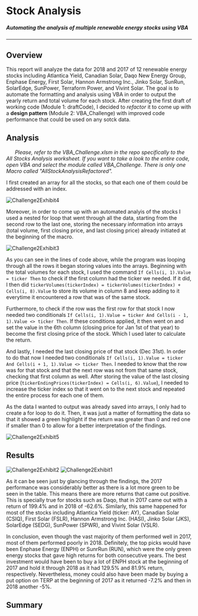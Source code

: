 # Stock Analysis
##### Automating the analysis of multiple renewable energy stocks using VBA
---

## Overview
This report will analyze the data for 2018 and 2017 of 12 renewable energy stocks including Atlantica Yield, Canadian Solar, Daqo New Energy Group, Enphase Energy, First Solar, Hannon Armstrong Inc., Jinko Solar, SunRun, SolarEdge, SunPower, Terraform Power, and Vivint Solar. The goal is to automate the formatting and analysis using VBA in order to output the yearly return and total volume for each stock. After creating the first draft of working code (Module 1: draftCode), I decided to *refactor* it to come up with a **design pattern** (Module 2: VBA_Challenge) with improved code performance that could be used on any sotck data.

## Analysis 
&nbsp;&nbsp;&nbsp;&nbsp;&nbsp;&nbsp;*Please, refer to the VBA_Challenge.xlsm in the repo specifically to the All Stocks Analysis worksheet. If you want to take a look to the entire code, open VBA and select the module called VBA_Challenge. There is only one Macro called "AllStockAnalysisRefactored".*

I first created an array for all the stocks, so that each one of them could be addressed with an index. 

![Challenge2Exhibit4](https://user-images.githubusercontent.com/83378141/119200473-009cd300-ba5b-11eb-985a-21bee79ee2e2.png)

Moreover, in order to come up with an automated analyis of the stocks I used a nested for loop that went through all the data, starting from the second row to the last one, storing the necessary information into arrays (total volume, first closing price, and last closing price) already initiated at the beginning of the macro. 

![Challenge2Exhibit3](https://user-images.githubusercontent.com/83378141/119200245-8d935c80-ba5a-11eb-9071-b0d85923326f.png)

As you can see in the lines of code above, while the program was looping through all the rows it began storing values into the arrays. Beginning with the total volumes for each stock, I used the command `If Cells(i, 1).Value = ticker Then` to check if the first column had the ticker we needed. If it did, I then did `tickerVolumes(tickerIndex) = tickerVolumes(tickerIndex) + Cells(i, 8).Value` to store its volume in column 8 and keep adding to it everytime it encountered a row that was of the same stock. 

Furthermore, to check if the row was the first row for that stock I now needed two conditionals `If Cells(i, 1).Value = ticker And Cells(i - 1, 1).Value <> ticker Then`. If these conditions applied, it then went on and set the value in the 6th column (closing price for Jan 1st of that year) to become the first closing price of the stock. Which I used later to calculate the return. 

And lastly, I needed the last closing price of that stock (Dec 31st). In order to do that now I needed two conditionals `If Cells(i, 1).Value = ticker And Cells(i + 1, 1).Value <> ticker Then`. I needed to know that the row was for that stock and that the next row was not from that same stock, checking that first column as well. After storing the value of the last closing price (`tickerEndingPrices(tickerIndex) = Cells(i, 6).Value`), I needed to increase the ticker index so that it went on to the next stock and repeated the entire process for each one of them. 

As the data I wanted to output was already saved into arrays, I only had to create a for loop to do it. Then, it was just a matter of formatting the data so that it showed a green highlight if the return was greater than 0 and red one if smaller than 0 to allow for a better interpretation of the findings.

![Challenge2Exhibit5](https://user-images.githubusercontent.com/83378141/119203477-1f9e6380-ba61-11eb-86d6-6a6fb2a7a83d.png)



## Results

![Challenge2Exhibit2](https://user-images.githubusercontent.com/83378141/119198757-ddbcef80-ba57-11eb-86bc-91491bb47286.png)
![Challenge2Exhibit1](https://user-images.githubusercontent.com/83378141/119198611-9cc4db00-ba57-11eb-88e5-ef5b0d346ace.png)

As it can be seen just by glancing through the findings, the 2017 performance was considerably better as there is a lot more green to be seen in the table. This means there are more returns that came out positive. This is specially true for stocks such as Daqo, that in 2017 came out with a return of 199.4% and in 2018 of -62.6%. Similarly, this same happened for most of the stocks including Atlantica Yield (ticker: AY), Canadian Solar (CSIQ), First Solar (FSLR), Hannon Armstrong Inc. (HASI), Jinko Solar (JKS), SolarEdge (SEDG), SunPower (SPWR), and Vivint Solar (VSLR). 

In conclusion, even though the vast majority of them performed well in 2017, most of them performed poorly in 2018. Definitely, the top picks would have been Enphase Energy (ENPH) or SunrRun (RUN), which were the only green energy stocks that gave high returns for both consecutive years. The best investment would have been to buy a lot of ENPH stock at the beginning of 2017 and hold it through 2018 as it had 129.5% and 81.9% return, respectively. Nevertheless, money could also have been made by buying a put option on TERP at the beginning of 2017 as it returned -7.2% and then in 2018 another -5%. 

## Summary

